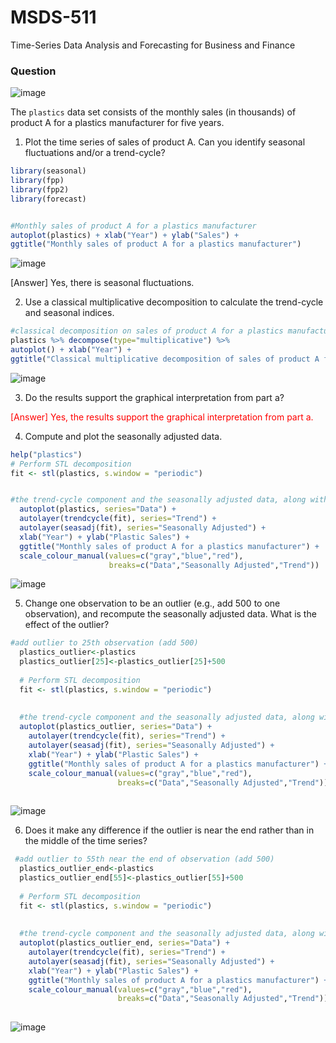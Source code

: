 # MSDS-511
Time-Series Data Analysis and Forecasting for Business and Finance

### Question
![image](https://github.com/user-attachments/assets/a08258ed-d29e-44ee-943e-c750ee3d61e8)

The `plastics` data set consists of the monthly sales (in thousands) of product A for a plastics manufacturer for five years.

1. Plot the time series of sales of product A. Can you identify seasonal fluctuations and/or a trend-cycle?

  ```r
library(seasonal)
library(fpp)
library(fpp2)
library(forecast)


#Monthly sales of product A for a plastics manufacturer
autoplot(plastics) + xlab("Year") + ylab("Sales") +
  ggtitle("Monthly sales of product A for a plastics manufacturer")
  ```
![image](https://github.com/user-attachments/assets/9f3bf92e-5e95-4d65-ab26-dd5123a75569)

[Answer] Yes, there is seasonal fluctuations.

2. Use a classical multiplicative decomposition to calculate the trend-cycle and seasonal indices.

  ```r
  #classical decomposition on sales of product A for a plastics manufacturer time series data
plastics %>% decompose(type="multiplicative") %>%
  autoplot() + xlab("Year") +
  ggtitle("Classical multiplicative decomposition of sales of product A for a plastic manufacturer")
  ```
![image](https://github.com/user-attachments/assets/7c2785ca-1786-44f2-b6e0-5e5d846854cc)

3. Do the results support the graphical interpretation from part a?

<span style="color:red;">[Answer] Yes, the results support the graphical interpretation from part a.
</span>



4. Compute and plot the seasonally adjusted data.
```r
help("plastics")
# Perform STL decomposition
fit <- stl(plastics, s.window = "periodic")


#the trend-cycle component and the seasonally adjusted data, along with the original data.
  autoplot(plastics, series="Data") +
  autolayer(trendcycle(fit), series="Trend") +
  autolayer(seasadj(fit), series="Seasonally Adjusted") +
  xlab("Year") + ylab("Plastic Sales") +
  ggtitle("Monthly sales of product A for a plastics manufacturer") +
  scale_colour_manual(values=c("gray","blue","red"),
                      breaks=c("Data","Seasonally Adjusted","Trend"))

```
![image](https://github.com/user-attachments/assets/4678972e-59e4-43d1-a48c-c2638e826a2c)

5. Change one observation to be an outlier (e.g., add 500 to one observation), and recompute the seasonally adjusted data. What is the effect of the outlier?

```r
#add outlier to 25th observation (add 500)
  plastics_outlier<-plastics
  plastics_outlier[25]<-plastics_outlier[25]+500
  
  # Perform STL decomposition
  fit <- stl(plastics, s.window = "periodic")
  
  
  #the trend-cycle component and the seasonally adjusted data, along with the original data.
  autoplot(plastics_outlier, series="Data") +
    autolayer(trendcycle(fit), series="Trend") +
    autolayer(seasadj(fit), series="Seasonally Adjusted") +
    xlab("Year") + ylab("Plastic Sales") +
    ggtitle("Monthly sales of product A for a plastics manufacturer") +
    scale_colour_manual(values=c("gray","blue","red"),
                        breaks=c("Data","Seasonally Adjusted","Trend"))
 
```
![image](https://github.com/user-attachments/assets/028cc8b4-370e-4067-964d-76761fe29f5b)

6. Does it make any difference if the outlier is near the end rather than in the middle of the time series?

```r
 #add outlier to 55th near the end of observation (add 500)
  plastics_outlier_end<-plastics
  plastics_outlier_end[55]<-plastics_outlier[55]+500
  
  # Perform STL decomposition
  fit <- stl(plastics, s.window = "periodic")
  
  
  #the trend-cycle component and the seasonally adjusted data, along with the original data.
  autoplot(plastics_outlier_end, series="Data") +
    autolayer(trendcycle(fit), series="Trend") +
    autolayer(seasadj(fit), series="Seasonally Adjusted") +
    xlab("Year") + ylab("Plastic Sales") +
    ggtitle("Monthly sales of product A for a plastics manufacturer") +
    scale_colour_manual(values=c("gray","blue","red"),
                        breaks=c("Data","Seasonally Adjusted","Trend"))
  
```
![image](https://github.com/user-attachments/assets/33810a8d-e3bf-4117-b589-71466da4aedf)


